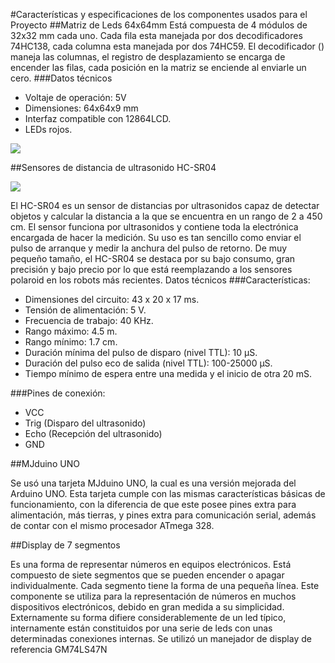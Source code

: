 #Características y especificaciones de los componentes usados para el Proyecto
##Matriz de Leds 64x64mm
Está compuesta de 4 módulos de 32x32 mm cada uno. Cada fila esta manejada por dos decodificadores 74HC138, cada columna esta manejada por dos 74HC59. El decodificador () maneja las columnas, el registro de desplazamiento se encarga de encender las filas, cada posición en la matriz se enciende al enviarle un cero.
###Datos técnicos
- Voltaje de operación: 5V
- Dimensiones: 64x64x9 mm
- Interfaz compatible con 12864LCD.
- LEDs rojos.

![](http://mco-s2-p.mlstatic.com/4-modulos-matriz-de-led-32x32-mm-tamano-64x64-mm-878701-MCO20416017079_092015-F.jpg)

##Sensores de distancia de ultrasonido HC-SR04

![](http://mco-s1-p.mlstatic.com/sensor-ultrasonido-distancia-hc-sr04-arduino-18989-MCO20164307534_092014-F.jpg)

El HC-SR04 es un sensor de distancias por ultrasonidos capaz de detectar objetos y calcular la distancia a la que se encuentra en un rango de 2 a 450 cm. El sensor funciona por ultrasonidos y contiene toda la electrónica encargada de hacer la medición. Su uso es tan sencillo como enviar el pulso de arranque y medir la anchura del pulso de retorno. De muy pequeño tamaño, el HC-SR04 se destaca por su bajo consumo, gran precisión y bajo precio por lo que está reemplazando a los sensores polaroid en los robots más recientes.
Datos técnicos
###Características:
- Dimensiones del circuito: 43 x 20 x 17 ms.
- Tensión de alimentación: 5 V.
- Frecuencia de trabajo: 40 KHz.
- Rango máximo: 4.5 m.
- Rango mínimo: 1.7 cm.
- Duración mínima del pulso de disparo (nivel TTL): 10 μS.
- Duración del pulso eco de salida (nivel TTL): 100-25000 μS.
- Tiempo mínimo de espera entre una medida y el inicio de otra 20 mS.

###Pines de conexión:
- VCC
- Trig (Disparo del ultrasonido)
- Echo (Recepción del ultrasonido)
- GND



##MJduino UNO



Se usó una tarjeta MJduino UNO, la cual es una versión mejorada del Arduino UNO. Esta tarjeta cumple con las mismas características básicas de funcionamiento, con la diferencia de que este posee pines extra para alimentación, más tierras, y pines extra para comunicación serial, además de contar con el mismo procesador ATmega 328.





##Display de 7 segmentos

Es una forma de representar números en equipos electrónicos. Está compuesto de siete segmentos que se pueden encender o apagar individualmente. Cada segmento tiene la forma de una pequeña línea. Este componente se utiliza para la representación de números en muchos dispositivos electrónicos, debido en gran medida a su simplicidad. Externamente su forma difiere considerablemente de un led típico, internamente están constituidos por una serie de leds con unas determinadas conexiones internas. Se utilizó un manejador de display de referencia GM74LS47N
